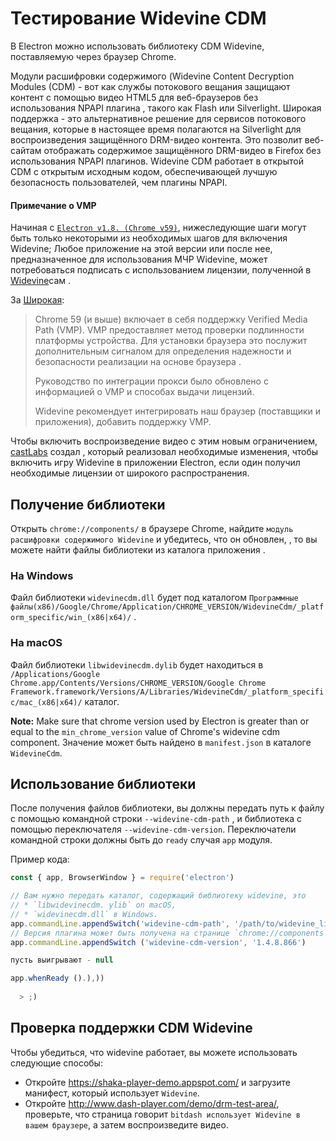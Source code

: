 # Тестирование Widevine CDM

В Electron можно использовать библиотеку CDM Widevine, поставляемую через браузер Chrome.

Модули расшифровки содержимого (Widevine Content Decryption Modules (CDM) - вот как службы потокового вещания защищают контент с помощью видео HTML5 для веб-браузеров без использования NPAPI плагина , такого как Flash или Silverlight. Широкая поддержка - это альтернативное решение для сервисов потокового вещания, которые в настоящее время полагаются на Silverlight для воспроизведения защищённого DRM-видео контента. Это позволит веб-сайтам отображать содержимое защищённого DRM-видео в Firefox без использования NPAPI плагинов. Widevine CDM работает в открытой CDM с открытым исходным кодом, обеспечивающей лучшую безопасность пользователей, чем плагины NPAPI.

#### Примечание о VMP

Начиная с [`Electron v1.8. (Chrome v59)`](https://electronjs.org/releases#1.8.1), нижеследующие шаги могут быть только некоторыми из необходимых шагов для включения Widevine; Любое приложение на этой версии или после нее, предназначенное для использования МЧР Widevine, может потребоваться подписать с использованием лицензии, полученной в [Widevine](https://www.widevine.com/)сам .

За [Широкая](https://www.widevine.com/):

> Chrome 59 (и выше) включает в себя поддержку Verified Media Path (VMP). VMP предоставляет метод проверки подлинности платформы устройства. Для установки браузера это послужит дополнительным сигналом для определения надежности и безопасности реализации на основе браузера .
> 
> Руководство по интеграции прокси было обновлено с информацией о VMP и способах выдачи лицензий.
> 
> Widevine рекомендует интегрировать наш браузер (поставщики и приложения), добавить поддержку VMP.

Чтобы включить воспроизведение видео с этим новым ограничением, [castLabs](https://castlabs.com/open-source/downstream/) создал [](https://github.com/castlabs/electron-releases) , который реализовал необходимые изменения, чтобы включить игру Widevine в приложении Electron, если один получил необходимые лицензии от широкого распространения.

## Получение библиотеки

Открыть `chrome://components/` в браузере Chrome, найдите `модуль расшифровки содержимого Widevine` и убедитесь, что он обновлен, , то вы можете найти файлы библиотеки из каталога приложения .

### На Windows

Файл библиотеки `widevinecdm.dll` будет под каталогом `Программные файлы(x86)/Google/Chrome/Application/CHROME_VERSION/WidevineCdm/_platform_specific/win_(x86|x64)/` .

### На macOS

Файл библиотеки `libwidevinecdm.dylib` будет находиться в `/Applications/Google Chrome.app/Contents/Versions/CHROME_VERSION/Google Chrome Framework.framework/Versions/A/Libraries/WidevineCdm/_platform_specific/mac_(x86|x64)/` каталог.

**Note:** Make sure that chrome version used by Electron is greater than or equal to the `min_chrome_version` value of Chrome's widevine cdm component. Значение может быть найдено в `manifest.json` в каталоге `WidevineCdm`.

## Использование библиотеки

После получения файлов библиотеки, вы должны передать путь к файлу с помощью командной строки `--widevine-cdm-path` , и библиотека с помощью переключателя `--widevine-cdm-version`. Переключатели командной строки должны быть до `ready` случая `app` модуля.

Пример кода:

```javascript
const { app, BrowserWindow } = require('electron')

// Вам нужно передать каталог, содержащий библиотеку widevine, это
// * `libwidevinecdm. ylib` on macOS,
// * `widevinecdm.dll` в Windows.
app.commandLine.appendSwitch('widevine-cdm-path', '/path/to/widevine_library')
// Версия плагина может быть получена на странице `chrome://components` в Chrome.
app.commandLine.appendSwitch ('widevine-cdm-version', '1.4.8.866')

пусть выигрывают - null

app.whenReady ().),))
  
  > ;)
```

## Проверка поддержки CDM Widevine

Чтобы убедиться, что widevine работает, вы можете использовать следующие способы:

* Откройте https://shaka-player-demo.appspot.com/ и загрузите манифест, который использует `Widevine`.
* Откройте http://www.dash-player.com/demo/drm-test-area/, проверьте, что страница говорит `bitdash использует Widevine в вашем браузере`, а затем воспроизведите видео.
